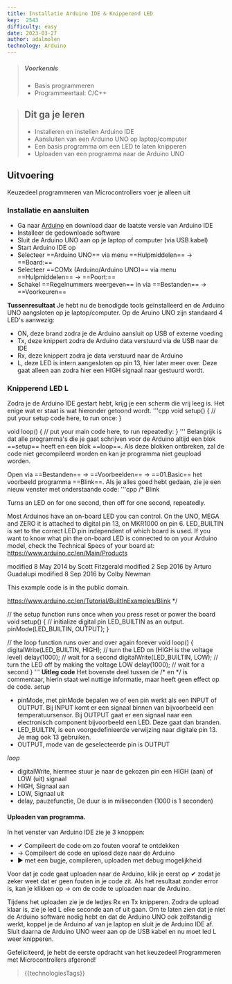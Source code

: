 ```yaml
---
title: Installatie Arduino IDE & Knipperend LED
key:  2543
difficulty: easy
date: 2023-03-27
author: adalmolen
technology: Arduino
---
```





> ##### Voorkennis
> * Basis programmeren 
> * Programmeertaal: C/C++ 

> ## Dit ga je leren
> * Installeren en instellen Arduino IDE
> * Aansluiten van een Arduino UNO op laptop/computer
> * Een basis programma om een LED te laten knipperen
> * Uploaden van een programma naar de Arduino UNO

## Uitvoering
Keuzedeel programmeren van Microcontrollers voer je alleen uit


### Installatie en aansluiten
* Ga naar [Arduino](https://www.arduino.cc/en/software) en download daar de laatste versie van Arduino IDE
* Installeer de gedownloade software
* Sluit de Arduino UNO aan op je laptop of computer (via USB kabel)
* Start Arduino IDE op
* Selecteer ==Arduino UNO== via menu ==Hulpmiddelen== &rarr; ==Board:== 
* Selecteer ==COMx (Arduino/Arduino UNO)== via menu ==Hulpmiddelen== &rarr; ==Poort:==
* Schakel ==Regelnummers weergeven== in via ==Bestanden== &rarr; ==Voorkeuren==

**Tussenresultaat**
Je hebt nu de benodigde tools geïnstalleerd en de Arduino UNO aangsloten op je laptop/computer. Op de Aruino UNO zijn standaard 4 LED's aanwezig:
- ON, deze brand zodra je de Arduino aansluit op USB of externe voeding
- Tx, deze knippert zodra de Arduino data verstuurd via de USB naar de IDE
- Rx, deze knippert zodra je data verstuurd naar de Arduino
- L, deze LED is intern aangesloten op pin 13, hier later meer over. Deze gaat alleen aan zodra hier een HIGH signaal naar gestuurd wordt.

### Knipperend LED L
Zodra je de Arduino IDE gestart hebt, krijg je een scherm die vrij leeg is. Het enige wat er staat is wat hieronder getoond wordt.
'''cpp
void setup() {
    // put your setup code here, to run once:
}

void loop() {
    // put your main code here, to run repeatedly:
}
'''
Belangrijk is dat alle programma's die je gaat schrijven voor de Arduino altijd een blok ==setup== heeft en een blok ==loop==. Als deze blokken ontbreken, zal de code niet gecompileerd worden en kan je programma niet geupload worden.

Open via ==Bestanden== &rarr; ==Voorbeelden== &rarr; ==01.Basic== het voorbeeld programma ==Blink==.
Als je alles goed hebt gedaan, zie je een nieuw venster met onderstaande code:
'''cpp
/*
  Blink

  Turns an LED on for one second, then off for one second, repeatedly.

  Most Arduinos have an on-board LED you can control. On the UNO, MEGA and ZERO
  it is attached to digital pin 13, on MKR1000 on pin 6. LED_BUILTIN is set to
  the correct LED pin independent of which board is used.
  If you want to know what pin the on-board LED is connected to on your Arduino
  model, check the Technical Specs of your board at:
  https://www.arduino.cc/en/Main/Products

  modified 8 May 2014
  by Scott Fitzgerald
  modified 2 Sep 2016
  by Arturo Guadalupi
  modified 8 Sep 2016
  by Colby Newman

  This example code is in the public domain.

  https://www.arduino.cc/en/Tutorial/BuiltInExamples/Blink
*/

// the setup function runs once when you press reset or power the board
void setup() {
  // initialize digital pin LED_BUILTIN as an output.
  pinMode(LED_BUILTIN, OUTPUT);
}

// the loop function runs over and over again forever
void loop() {
  digitalWrite(LED_BUILTIN, HIGH);  // turn the LED on (HIGH is the voltage level)
  delay(1000);                      // wait for a second
  digitalWrite(LED_BUILTIN, LOW);   // turn the LED off by making the voltage LOW
  delay(1000);                      // wait for a second
}
'''
**Uitleg code**
Het bovenste deel tussen de /* en */ is commentaar, hierin staat wel nuttige informatie, maar heeft geen effect op de code.
*setup*
- pinMode, met pinMode bepalen we of een pin werkt als een INPUT of OUTPUT. Bij INPUT komt er een signaal binnen van bijvoorbeeld een temperatuursensor. Bij OUTPUT gaat er een signaal naar een electronisch component bijvoorbeeld een LED. Deze gaat dan branden.
- LED_BUILTIN, is een voorgedefinieerde verwijzing naar digitale pin 13. Je mag ook 13 gebruiken.
- OUTPUT, mode van de geselecteerde pin is OUTPUT

*loop*
- digitalWrite, hiermee stuur je naar de gekozen pin een HIGH (aan) of LOW (uit) signaal
- HIGH, Signaal aan
- LOW, Signaal uit
- delay, pauzefunctie, De duur is in miliseconden (1000 is 1 seconden)

#### Uploaden van programma.
In het venster van Arduino IDE zie je 3 knoppen:
- &#10004; Compileert de code om zo fouten vooraf te ontdekken
- &rarr; Compileert de code en upload deze naar de Arduino
- &#9658; met een bugje, compileren, uploaden met debug mogelijkheid

Voor dat je code gaat uploaden naar de Arduino, klik je eerst op &#10004; zodat je zeker weet dat er geen fouten in je code zit. Als het resultaat zonder error is, kan je klikken op &rarr; om de code te uploaden naar de Arduino.

Tijdens het uploaden zie je de ledjes Rx en Tx knipperen. Zodra de upload klaar is, zie je led L elke seconde aan of uit gaan. Om te laten zien dat je niet de Arduino software nodig hebt en dat de Arduino UNO ook zelfstandig werkt, koppel je de Arduino af van je laptop en sluit je de Arduino IDE af. Sluit daarna de Arduino UNO weer aan op de USB kabel en nu moet led L weer knipperen.

Gefeliciteerd, je hebt de eerste opdracht van het keuzedeel Programmeren met Microcontrollers afgerond!


> {{technologiesTags}}
